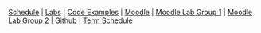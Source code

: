 
[Schedule]({{site.baseurl}}ws2014/info1/schedule/) | [Labs]({{site.baseurl}}ws2014/info1/labs/)
| [Code Examples]({{site.baseurl}}ws2014/info1/code/)
| [Moodle](https://moodle.htw-berlin.de/course/view.php?id=3994)
| [Moodle Lab Group 1](https://moodle.htw-berlin.de/course/view.php?id=4070)
| [Moodle Lab Group 2](https://moodle.htw-berlin.de/course/view.php?id=4069)
| [Github](http://github.com/htw-imi-info1) | [Term Schedule](https://lsf.htw-berlin.de/qisserver/rds?state=wplan&act=stg&pool=stg&show=plan&P.vx=kurz&r_zuordabstgv.semvonint=1&r_zuordabstgv.sembisint=1&missing=allTerms&k_abstgv.abstgvnr=231)
